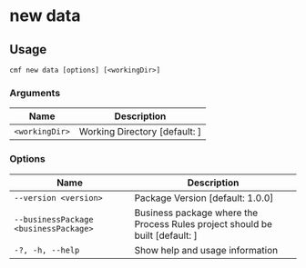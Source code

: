 # new data

<!-- BEGIN USAGE -->

Usage
-----

```
cmf new data [options] [<workingDir>]
```

### Arguments

Name | Description
---- | -----------
`<workingDir>` | Working Directory [default: ]

### Options

Name | Description
---- | -----------
`--version <version>` | Package Version [default: 1.0.0]
`--businessPackage <businessPackage>` | Business package where the Process Rules project should be built [default: ]
`-?, -h, --help` | Show help and usage information


<!-- END USAGE -->
